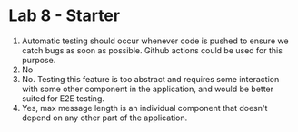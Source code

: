 # Lab 8 - Starter
1. Automatic testing should occur whenever code is pushed to ensure we catch bugs as soon as possible. Github actions could be used for this purpose.
2. No
3. No. Testing this feature is too abstract and requires some interaction with some other component in the application, and would be better suited for E2E testing.
4. Yes, max message length is an individual component that doesn't depend on any other part of the application. 